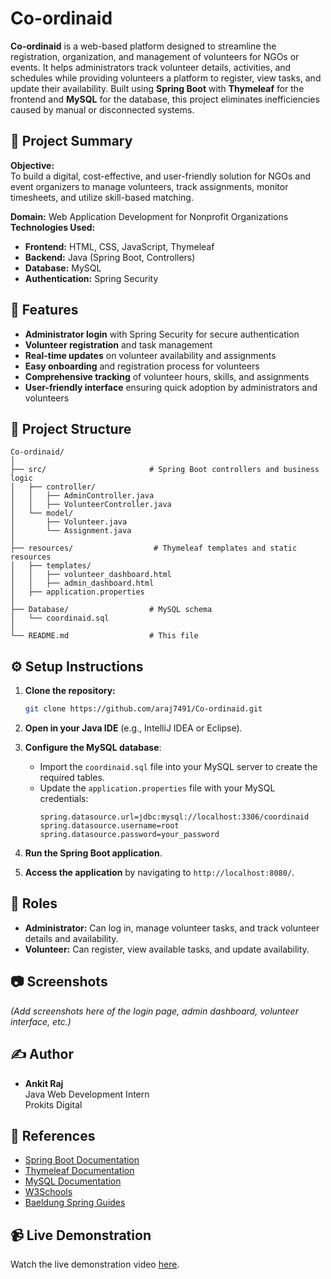 
# Co-ordinaid

**Co-ordinaid** is a web-based platform designed to streamline the registration, organization, and management of volunteers for NGOs or events. It helps administrators track volunteer details, activities, and schedules while providing volunteers a platform to register, view tasks, and update their availability. Built using **Spring Boot** with **Thymeleaf** for the frontend and **MySQL** for the database, this project eliminates inefficiencies caused by manual or disconnected systems.

## 🧠 Project Summary

**Objective:**  
To build a digital, cost-effective, and user-friendly solution for NGOs and event organizers to manage volunteers, track assignments, monitor timesheets, and utilize skill-based matching.

**Domain:** Web Application Development for Nonprofit Organizations  
**Technologies Used:**
- **Frontend:** HTML, CSS, JavaScript, Thymeleaf
- **Backend:** Java (Spring Boot, Controllers)
- **Database:** MySQL
- **Authentication:** Spring Security

## 🚀 Features

- **Administrator login** with Spring Security for secure authentication
- **Volunteer registration** and task management
- **Real-time updates** on volunteer availability and assignments
- **Easy onboarding** and registration process for volunteers
- **Comprehensive tracking** of volunteer hours, skills, and assignments
- **User-friendly interface** ensuring quick adoption by administrators and volunteers

## 📁 Project Structure

```
Co-ordinaid/
│
├── src/                       # Spring Boot controllers and business logic
│   ├── controller/
│   │   ├── AdminController.java
│   │   ├── VolunteerController.java
│   └── model/
│       ├── Volunteer.java
│       └── Assignment.java
│
├── resources/                  # Thymeleaf templates and static resources
│   ├── templates/
│   │   ├── volunteer_dashboard.html
│   │   ├── admin_dashboard.html
│   ├── application.properties
│
├── Database/                  # MySQL schema
│   └── coordinaid.sql
│
└── README.md                  # This file
```

## ⚙️ Setup Instructions

1. **Clone the repository:**
   ```bash
   git clone https://github.com/araj7491/Co-ordinaid.git
   ```

2. **Open in your Java IDE** (e.g., IntelliJ IDEA or Eclipse).

3. **Configure the MySQL database**:
   - Import the `coordinaid.sql` file into your MySQL server to create the required tables.
   - Update the `application.properties` file with your MySQL credentials:
     ```properties
     spring.datasource.url=jdbc:mysql://localhost:3306/coordinaid
     spring.datasource.username=root
     spring.datasource.password=your_password
     ```

4. **Run the Spring Boot application**.

5. **Access the application** by navigating to `http://localhost:8080/`.

## 👤 Roles

- **Administrator:** Can log in, manage volunteer tasks, and track volunteer details and availability.
- **Volunteer:** Can register, view available tasks, and update availability.

## 📷 Screenshots

*(Add screenshots here of the login page, admin dashboard, volunteer interface, etc.)*

## ✍️ Author

- **Ankit Raj**  
  Java Web Development Intern  
  Prokits Digital  

## 📜 References

- [Spring Boot Documentation](https://spring.io/projects/spring-boot)
- [Thymeleaf Documentation](https://www.thymeleaf.org)
- [MySQL Documentation](https://dev.mysql.com/doc/)
- [W3Schools](https://www.w3schools.com/)
- [Baeldung Spring Guides](https://www.baeldung.com/)

## 📹 Live Demonstration

Watch the live demonstration video [here](https://github.com/araj7491/Co-ordinaid/blob/main/demo/live.mp4).
